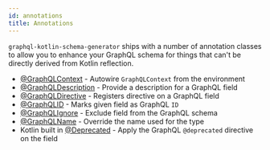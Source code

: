 ```yaml
---
id: annotations
title: Annotations
---
```


`graphql-kotlin-schema-generator` ships with a number of annotation classes to allow you to enhance your GraphQL schema
for things that can't be directly derived from Kotlin reflection.

* [@GraphQLContext](../execution/contextual-data) - Autowire `GraphQLContext` from the environment
* [@GraphQLDescription](../customizing-schemas/documenting-fields) - Provide a description for a GraphQL field
* [@GraphQLDirective](../customizing-schemas/directives) - Registers directive on a GraphQL field
* [@GraphQLID](scalars#id) - Marks given field as GraphQL `ID`
* [@GraphQLIgnore](../customizing-schemas/excluding-fields) - Exclude field from the GraphQL schema
* [@GraphQLName](../customizing-schemas/renaming-fields) - Override the name used for the type
* Kotlin built in [@Deprecated](../customizing-schemas/deprecating-schema) - Apply the GraphQL `@deprecated` directive on the field
